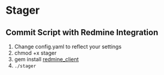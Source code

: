 Stager
==================
Commit Script with Redmine Integration
-------------------------------
1.  Change config.yaml to reflect your settings
2.  chmod +x stager
3.  gem install [redmine_client](https://github.com/edavis10/redmine_client)
4.  `./stager`
